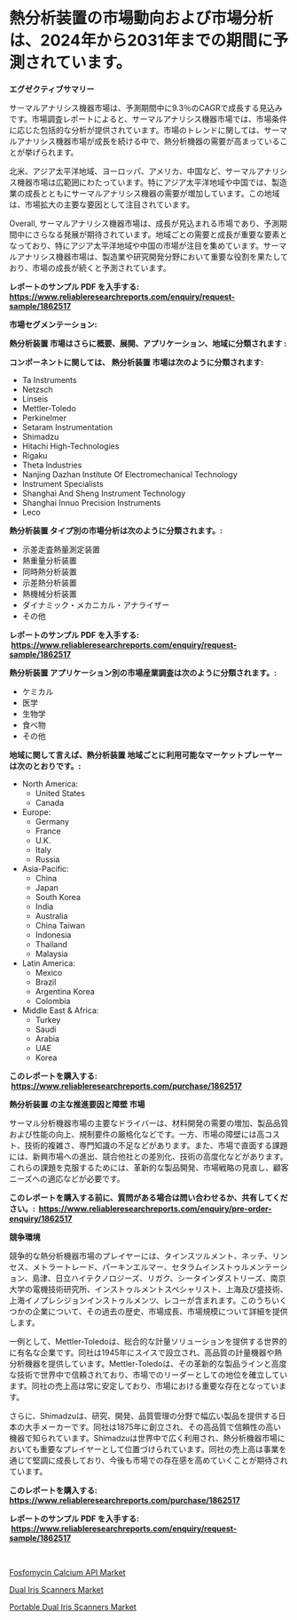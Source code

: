 <p><h1>熱分析装置の市場動向および市場分析は、2024年から2031年までの期間に予測されています。</h1></p><p><strong>エグゼクティブサマリー</strong></p>
<p><p>サーマルアナリシス機器市場は、予測期間中に9.3％のCAGRで成長する見込みです。市場調査レポートによると、サーマルアナリシス機器市場では、市場条件に応じた包括的な分析が提供されています。市場のトレンドに関しては、サーマルアナリシス機器市場が成長を続ける中で、熱分析機器の需要が高まっていることが挙げられます。</p><p>北米、アジア太平洋地域、ヨーロッパ、アメリカ、中国など、サーマルアナリシス機器市場は広範囲にわたっています。特にアジア太平洋地域や中国では、製造業の成長とともにサーマルアナリシス機器の需要が増加しています。この地域は、市場拡大の主要な要因として注目されています。</p><p>Overall, サーマルアナリシス機器市場は、成長が見込まれる市場であり、予測期間中にさらなる発展が期待されています。地域ごとの需要と成長が重要な要素となっており、特にアジア太平洋地域や中国の市場が注目を集めています。サーマルアナリシス機器市場は、製造業や研究開発分野において重要な役割を果たしており、市場の成長が続くと予測されています。</p></p>
<p><strong>レポートのサンプル PDF を入手する: <a href="https://www.reliableresearchreports.com/enquiry/request-sample/1862517">https://www.reliableresearchreports.com/enquiry/request-sample/1862517</a></strong></p>
<p><strong>市場セグメンテーション:</strong></p>
<p><strong> 熱分析装置 市場はさらに概要、展開、アプリケーション、地域に分類されます :</strong></p>
<p><strong>コンポーネントに関しては、 熱分析装置 市場は次のように分類されます: &nbsp;</strong></p>
<p><ul><li>Ta Instruments</li><li>Netzsch</li><li>Linseis</li><li>Mettler-Toledo</li><li>Perkinelmer</li><li>Setaram Instrumentation</li><li>Shimadzu</li><li>Hitachi High-Technologies</li><li>Rigaku</li><li>Theta Industries</li><li>Nanjing Dazhan Institute Of Electromechanical Technology</li><li>Instrument Specialists</li><li>Shanghai And Sheng Instrument Technology</li><li>Shanghai Innuo Precision Instruments</li><li>Leco</li></ul></p>
<p><strong> 熱分析装置 タイプ別の市場分析は次のように分類されます。:</strong></p>
<p><ul><li>示差走査熱量測定装置</li><li>熱重量分析装置</li><li>同時熱分析装置</li><li>示差熱分析装置</li><li>熱機械分析装置</li><li>ダイナミック・メカニカル・アナライザー</li><li>その他</li></ul></p>
<p><strong>レポートのサンプル PDF を入手する: &nbsp;<a href="https://www.reliableresearchreports.com/enquiry/request-sample/1862517">https://www.reliableresearchreports.com/enquiry/request-sample/1862517</a></strong></p>
<p><strong> 熱分析装置 アプリケーション別の市場産業調査は次のように分類されます。:</strong></p>
<p><ul><li>ケミカル</li><li>医学</li><li>生物学</li><li>食べ物</li><li>その他</li></ul></p>
<p><strong>地域に関して言えば、熱分析装置 地域ごとに利用可能なマーケットプレーヤーは次のとおりです。:</strong></p>
<p><ul>
    <li>
        North America:
        <ul>
            <li>United States</li>
            <li>Canada</li>
        </ul>
    </li>
    <li>
        Europe:
        <ul>
            <li>Germany</li>
            <li>France</li>
            <li>U.K.</li>
            <li>Italy</li>
            <li>Russia</li>
        </ul>
    </li>
    <li>
        Asia-Pacific:
        <ul>
            <li>China</li>
            <li>Japan</li>
            <li>South Korea</li>
            <li>India</li>
            <li>Australia</li>
            <li>China Taiwan</li>
            <li>Indonesia</li>
            <li>Thailand</li>
            <li>Malaysia</li>
        </ul>
    </li>
    <li>
        Latin America:
        <ul>
            <li>Mexico</li>
            <li>Brazil</li>
            <li>Argentina Korea</li>
            <li>Colombia</li>
        </ul>
    </li>
    <li>
        Middle East & Africa:
        <ul>
            <li>Turkey</li>
            <li>Saudi</li>
            <li>Arabia</li>
            <li>UAE</li>
            <li>Korea</li>
        </ul>
    </li>
    </ul></p>
<p><strong>このレポートを購入する: &nbsp;<a href="https://www.reliableresearchreports.com/purchase/1862517">https://www.reliableresearchreports.com/purchase/1862517</a></strong></p>
<p><strong>熱分析装置 の主な推進要因と障壁 市場</strong></p>
<p><p>サーマル分析機器市場の主要なドライバーは、材料開発の需要の増加、製品品質および性能の向上、規制要件の厳格化などです。一方、市場の障壁には高コスト、技術的複雑さ、専門知識の不足などがあります。また、市場で直面する課題には、新興市場への進出、競合他社との差別化、技術の高度化などがあります。これらの課題を克服するためには、革新的な製品開発、市場戦略の見直し、顧客ニーズへの適応などが必要です。</p></p>
<p><strong>このレポートを購入する前に、質問がある場合は問い合わせるか、共有してください。:&nbsp; <a href="https://www.reliableresearchreports.com/enquiry/pre-order-enquiry/1862517">https://www.reliableresearchreports.com/enquiry/pre-order-enquiry/1862517</a></strong></p>
<p><strong>競争環境</strong></p>
<p><p>競争的な熱分析機器市場のプレイヤーには、タインスツルメント、ネッチ、リンセス、メトラートレード、パーキンエルマー、セタラムインストゥルメンテーション、島津、日立ハイテクノロジーズ、リガク、シータインダストリーズ、南京大学の電機技術研究所、インストゥルメントスペシャリスト、上海及び盛技術、上海イノプレシジョンインストゥルメンツ、レコーが含まれます。このうちいくつかの企業について、その過去の歴史、市場成長、市場規模について詳細を提供します。</p><p>一例として、Mettler-Toledoは、総合的な計量ソリューションを提供する世界的に有名な企業です。同社は1945年にスイスで設立され、高品質の計量機器や熱分析機器を提供しています。Mettler-Toledoは、その革新的な製品ラインと高度な技術で世界中で信頼されており、市場でのリーダーとしての地位を確立しています。同社の売上高は常に安定しており、市場における重要な存在となっています。</p><p>さらに、Shimadzuは、研究、開発、品質管理の分野で幅広い製品を提供する日本の大手メーカーです。同社は1875年に創立され、その高品質で信頼性の高い機器で知られています。Shimadzuは世界中で広く利用され、熱分析機器市場においても重要なプレイヤーとして位置づけられています。同社の売上高は事業を通じて堅調に成長しており、今後も市場での存在感を高めていくことが期待されています。</p></p>
<p><strong>このレポートを購入する: &nbsp; <a href="https://www.reliableresearchreports.com/purchase/1862517">https://www.reliableresearchreports.com/purchase/1862517</a></strong></p>
<p><strong>レポートのサンプル PDF を入手する: &nbsp;<a href="https://www.reliableresearchreports.com/enquiry/request-sample/1862517">https://www.reliableresearchreports.com/enquiry/request-sample/1862517</a></strong><strong></strong></p>
<p>&nbsp;</p>
<p><p><a href="https://view.publitas.com/reportprime-1/fosfomycin-calcium-api-market-growth-market-trends-covid-19-impact-and-forecasts-for-period-from-2023-2030/">Fosfomycin Calcium API Market</a></p><p><a href="https://view.publitas.com/reportprime-1/decoding-the-dual-iris-scanners-market-a-deep-dive-into-the-latest-market-trends-market-segmentation-and-competitive-analysis/">Dual Iris Scanners Market</a></p><p><a href="https://view.publitas.com/reportprime-1/portable-dual-iris-scanners-market-research-report-provides-critical-insights-that-can-help-shape-business-development-and-investment-strategies/">Portable Dual Iris Scanners Market</a></p></p>